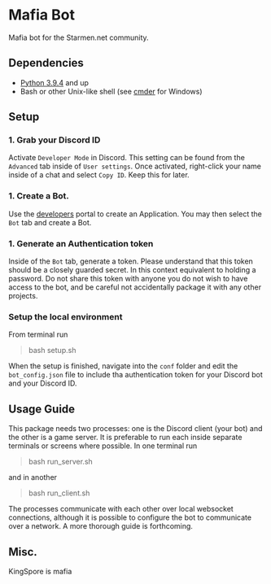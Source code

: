 # Mafia Bot

Mafia bot for the Starmen.net community.

## Dependencies
* [Python 3.9.4](https://www.python.org/) and up
* Bash or other Unix-like shell (see [cmder](https://cmder.net/) for Windows)

## Setup

### 1. Grab your Discord ID

Activate `Developer Mode` in Discord. This setting can be found from the `Advanced` tab inside of `User settings`. Once activated, right-click your name inside of a chat and select `Copy ID`. Keep this for later.

### 1. Create a Bot.

Use the [developers](https://discord.com/developers/applications) portal to create an Application. You may then select the `Bot` tab and create a Bot.

### 1. Generate an Authentication token

Inside of the `Bot` tab, generate a token. Please understand that this token should be a closely guarded secret. In this context equivalent to holding a password. Do not share this token with anyone you do not wish to have access to the bot, and be careful not accidentally package it with any other projects.

### Setup the local environment

From terminal run

> bash setup.sh

When the setup is finished, navigate into the `conf` folder and edit the `bot_config.json` file to include tha authentication token for your Discord bot and your Discord ID.


## Usage Guide

This package needs two processes: one is the Discord client (your bot) and the other is a game server. It is preferable to run each inside separate terminals or screens where possible. In one terminal run

> bash run_server.sh

and in another

> bash run_client.sh

The processes communicate with each other over local websocket connections, although it is possible to configure the bot to communicate over a network. A more thorough guide is forthcoming.


## Misc.

KingSpore is mafia